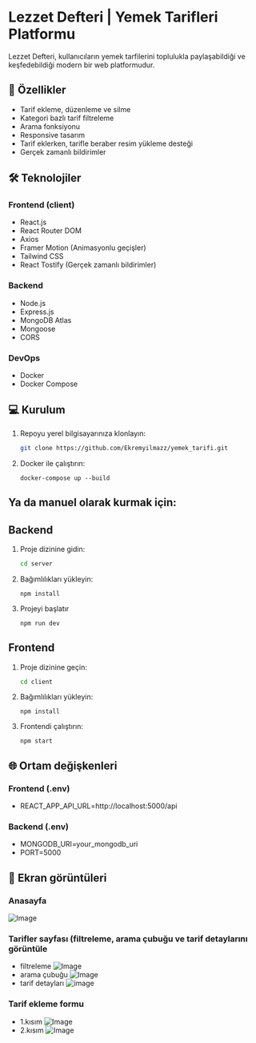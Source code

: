 # Lezzet Defteri | Yemek Tarifleri Platformu
Lezzet Defteri, kullanıcıların yemek tarfilerini toplulukla paylaşabildiği ve keşfedebildiği modern bir web platformudur.

## 🚀 Özellikler
- Tarif ekleme, düzenleme ve silme
- Kategori bazlı tarif filtreleme
- Arama fonksiyonu
- Responsive tasarım
- Tarif eklerken, tarifle beraber resim yükleme desteği
- Gerçek zamanlı bildirimler

## 🛠 Teknolojiler

### Frontend (client)
- React.js
- React Router DOM
- Axios
- Framer Motion (Animasyonlu geçişler)
- Tailwind CSS
- React Tostify (Gerçek zamanlı bildirimler)

### Backend
- Node.js
- Express.js
- MongoDB Atlas
- Mongoose
- CORS

### DevOps
- Docker
- Docker Compose

## 💻 Kurulum

1. Repoyu yerel bilgisayarınıza klonlayın:

   ```bash
   git clone https://github.com/Ekremyilmazz/yemek_tarifi.git
2. Docker ile çalıştırın:
   ```
   docker-compose up --build

## Ya da manuel olarak kurmak için:

## Backend

1. Proje dizinine gidin:
   ```bash
   cd server
2. Bağımlılıkları yükleyin:
   ```
   npm install
3. Projeyi başlatır
   ```
   npm run dev

## Frontend

1. Proje dizinine geçin:
   ```bash
   cd client
2. Bağımlılıkları yükleyin:
   ```
   npm install
3. Frontendi çalıştırın:
   ```
   npm start
## 🌐 Ortam değişkenleri

### Frontend (.env)
- REACT_APP_API_URL=http://localhost:5000/api

### Backend (.env)
- MONGODB_URI=your_mongodb_uri
- PORT=5000

## 📱 Ekran görüntüleri

### Anasayfa
![Image](https://github.com/user-attachments/assets/26f04889-6bd1-4577-aee2-9cacb685771a)

### Tarifler sayfası (filtreleme, arama çubuğu ve tarif detaylarını görüntüle
- filtreleme ![Image](https://github.com/user-attachments/assets/569f2058-ab94-493c-ac04-ae5166c9aa58)
- arama çubuğu ![Image](https://github.com/user-attachments/assets/4c415367-efdf-4671-a648-7f82254e50b2)
- tarif detayları ![image](https://github.com/user-attachments/assets/87c8a843-c55f-466c-82ec-d7e4ab997977)

### Tarif ekleme formu

- 1.kısım ![Image](https://github.com/user-attachments/assets/e4865d1b-fb6a-45ab-aa76-8d47979f0e0f)
- 2.kısım ![Image](https://github.com/user-attachments/assets/ebf9459c-1b07-45e7-8ec9-3f21b230353c)

